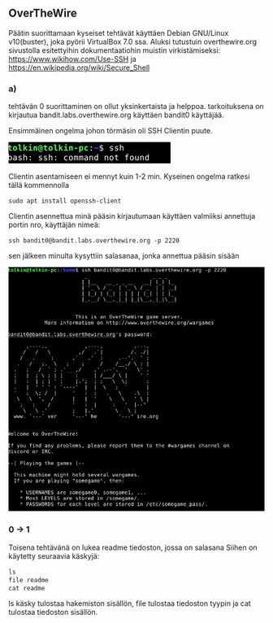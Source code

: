 ## OverTheWire


Päätin suorittamaan kyseiset tehtävät käyttäen Debian GNU/Linux v10(buster), joka pyörii VirtualBox 7.0 ssa.
Aluksi tutustuin overthewire.org sivustolla esitettyihin dokumentaatiohin muistin virkistämiseksi: 
    https://www.wikihow.com/Use-SSH
    ja 
    https://en.wikipedia.org/wiki/Secure_Shell

### a) 
tehtävän 0 suorittaminen on ollut yksinkertaista ja helppoa.
tarkoituksena on kirjautua bandit.labs.overthewire.org käyttäen bandit0 käyttäjää.

Ensimmäinen ongelma johon törmäsin oli SSH Clientin puute.

![alt noSSH](./image/noSSH.png)

Clientin asentamiseen ei mennyt kuin 1-2 min. Kyseinen ongelma ratkesi tällä kommennolla
```
sudo apt install openssh-client
``` 
Clientin asennettua minä pääsin kirjautumaan käyttäen valmiiksi annettuja portin nro, käyttäjän nimeä: 
```
ssh bandit0@bandit.labs.overthewire.org -p 2220
```
sen jälkeen minulta kysyttiin salasanaa, jonka annettua pääsin sisään

![alt insideOTW](./image/insideOTW.png)

### 0 -> 1

Toisena tehtävänä on lukea readme tiedoston, jossa on salasana
Siihen on käytetty seuraavia käskyjä:

    ls
    file readme
    cat readme
   
ls käsky tulostaa hakemiston sisällön, file <file> tulostaa tiedoston tyypin ja cat <file> tulostaa tiedoston sisällön.
